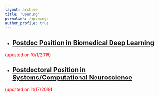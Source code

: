 ```yaml
---
layout: archive
title: "Opening"
permalink: /opening/
author_profile: true
---
```


* ## [Postdoc Position in Biomedical Deep Learning](https://liang-lab.org/postdoc_in_BiomedDeepLeaning.htm)  
(<span style="color:red">updated on 10/1/2019</span>)

* ## [Postdoctoral Position in Systems/Computational Neuroscience](https://liang-lab.org/postdoc_in_SystemsNeuroscience.htm)
(<span style="color:red">updated on 11/17/2019</span>)


